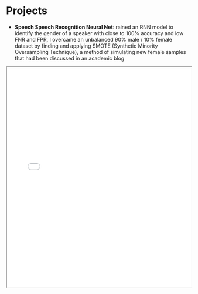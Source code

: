 # Projects

- **Speech Speech Recognition Neural Net**:
rained an RNN model to identify the gender of a speaker with close to 100% accuracy and low FNR and FPR, I overcame an unbalanced 90% male / 10% female dataset by finding and applying SMOTE (Synthetic Minority Oversampling Technique), a method of simulating new female samples that had been discussed in an academic blog
<iframe src="files/Dayan_Parker_Mini_Project_Presentation.pdf" width="100%" height="600px">
    This browser does not support PDFs. Please download the PDF to view it: 
    <a href="files/Dayan_Parker_Mini_Project_Presentation.pdf">Download PDF</a>.
</iframe>
